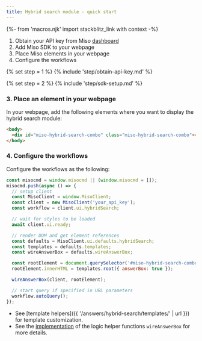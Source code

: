 ```yaml
---
title: Hybrid search module - quick start
---
```


{%- from 'macros.njk' import stackblitz_link with context -%}

1. Obtain your API key from Miso [dashboard](https://dojo.askmiso.com/)
2. Add Miso SDK to your webpage
3. Place Miso elements in your webpage
4. Configure the workflows

{% set step = 1 %}
{% include 'step/obtain-api-key.md' %}

{% set step = 2 %}
{% include 'step/sdk-setup.md' %}

### 3. Place an element in your webpage

In your webpage, add the following elements where you want to display the hybrid search module:

```html
<body>
  <div id="miso-hybrid-search-combo" class="miso-hybrid-search-combo"></div>
</body>
```

### 4. Configure the workflows

Configure the workflows as the following:

```js
const misocmd = window.misocmd || (window.misocmd = []);
misocmd.push(async () => {
  // setup client
  const MisoClient = window.MisoClient;
  const client = new MisoClient('your_api_key');
  const workflow = client.ui.hybridSearch;

  // wait for styles to be loaded
  await client.ui.ready;

  // render DOM and get element references
  const defaults = MisoClient.ui.defaults.hybridSearch;
  const templates = defaults.templates;
  const wireAnswerBox = defaults.wireAnswerBox;

  const rootElement = document.querySelector('#miso-hybrid-search-combo');
  rootElement.innerHTML = templates.root({ answerBox: true });

  wireAnswerBox(client, rootElement);

  // start query if specified in URL parameters
  workflow.autoQuery();
});
```

* See [template helpers]({{ '/answers/hybrid-search/templates/' | url }}) for template customization.
* See the [implementation](https://github.com/MisoAI/miso-client-js-sdk/blob/main/packages/client-sdk-ui/src/defaults/hybrid-search/answer-box.js) of the logic helper functions `wireAnswerBox` for more details.
